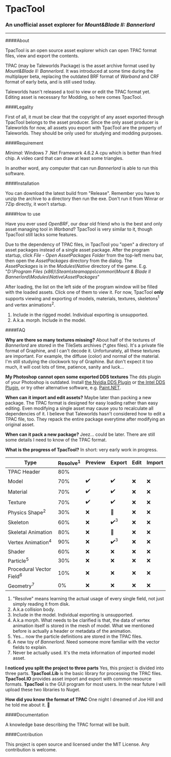 # TpacTool
### An unofficial asset explorer for *Mount&Blade II: Bannerlord*

-------------------

####About

TpacTool is an open source asset explorer which can open TPAC format files, view and export the contents.

TPAC (may be Taleworlds Package) is the asset archive format used by *Mount&Blade II: Bannerlord*. It was introduced at some time during the multiplayer beta, replacing the outdated BRF format of *Warband* and CRF format of early beta, and is still used today.

Taleworlds hasn't released a tool to view or edit the TPAC format yet. Editing asset is necessary for Modding, so here comes TpacTool.

####Legality

First of all, it must be clear that the copyright of any asset exported through TpacTool belongs to the asset producer. Since the only asset producer is Taleworlds for now, all assets you export with TpacTool are the property of Taleworlds. They should be only used for studying and modding purposes.

####Requirement

*Minimal:*
Windows 7
.Net Framework 4.6.2
A cpu which is better than fried chip.
A video card that can draw at least some triangles.

In another word, any computer that can run *Bannerlord* is able to run this software.

####Installation

You can download the latest build from "Release".
Remember you have to unzip the archive to a directory then run the exe. Don't run it from Winrar or 7Zip directly, it won't startup.

####How to use

Have you ever used *OpenBRF*, our dear old friend who is the best and only asset managing tool in *Warband*? TpacTool is very similar to it, though TpacTool still lacks some features.

Due to the dependency of TPAC files, in TpacTool you "open" a directory of asset packages instead of a single asset package. After the program startup, click *File* - *Open AssetPackages Folder* from the top-left menu bar, then open the *AssetPackages* directory from the dialog. The *AssetPackages* is in the *Modules\Native* directory of the game. E.g. "*D:\Program Files (x86)\Steam\steamapps\common\Mount & Blade II Bannerlord\Modules\Native\AssetPackages*"

After loading, the list on the left side of the program window will be filled with the loaded assets. Click one of them to view it. For now, TpacTool **only** supports viewing and exporting of models, materials, textures, skeletons<sup>1</sup> and vertex animations<sup>2</sup>.

1. Include in the rigged model. Individual exporting is unsupported.
2. A.k.a. morph. Include in the model.

####FAQ

**Why are there so many textures missing?**
About half of the textures of *Bannerlord* are stored in the TileSets archives (\*.gtex files). It's a private file format of Graphine, and I can't decode it. Unfortunately, all these textures are important. For example, the diffuse (color) and normal of the material.
I'm still studying the clockwork toy of Graphine. But don't expect it too much, it will cost lots of time, patience, sanity and luck...

**My Photoshop cannot open some exported DDS textures**
The dds plugin of your Photoshop is outdated. Install [the Nvidia DDS Plugin](https://developer.nvidia.com/nvidia-texture-tools-exporter) or [the Intel DDS Plugin](https://software.intel.com/en-us/articles/intel-texture-works-plugin), or try other alternative software, e.g. [Paint.NET](https://www.getpaint.net/).

**When can it import and edit assets?**
Maybe later than packing a new package. The TPAC format is designed for easy loading rather than easy editing. Even modifying a single asset may cause you to recalculate all dependencies of it. I believe that Taleworlds hasn't considered how to edit a TPAC file, too. They repack the entire package everytime after modifying an original asset.

**When can it pack a new package?**
Jeez… could be later. There are still some details I need to know of the TPAC format.

**What is the progress of TpacTool?**
In short: very early work in progress.

Type                   | Resolve<sup>1</sup>| Preview | Export | Edit | Import
-----------------------|---------|---------|--------|------|-------
TPAC Header            |  80%    |
Model                  |  70%    |:heavy_check_mark:|:heavy_check_mark:|:x:|:x:
Material               |  70%    |:heavy_check_mark:|:heavy_check_mark:|:x:|:x:
Texture                |  70%    |:heavy_check_mark:|:heavy_check_mark:|:x:|:x:
Physics Shape<sup>2</sup>|  30%    |:x:|:construction:|:x:|:x:
Skeleton               |  60%    |:x:|:heavy_check_mark:<sup>3</sup>|:x:|:x:
Skeletal Animation     |  80%    |:x:|:construction:|:x:|:x:
Vertex Animation<sup>4</sup>|  90%    |:x:|:heavy_check_mark:<sup>3</sup>|:x:|:x:
Shader                 |  60%    |:x:|:x:|:x:|:x:
Particle<sup>5</sup>   |  30%    |:x:|:x:|:x:|:x:
Procedural Vector Field<sup>6</sup>|  10%    |:x:|:x:|:x:|:x:
Geometry<sup>7</sup>   |   0%    |:x:|:x:|:x:|:x:

1. "Resolve" means learning the actual usage of every single field, not just simply reading it from disk.
1. A.k.a collision body.
1. Include in the model. Individual exporting is unsupported.
1. A.k.a morph. What needs to be clarified is that, the data of vertex animation itself is stored in the mesh of model. What we mentioned before is actually a header or metadata of the animation.
1. Yes... now the particle definitions are stored in the TPAC files.
1. A new toy of *Bannerlord*. Need someone more familiar with the vector fields to explain.
1. Never be actually used. It's the meta information of imported model asset.

**I noticed you split the project to three parts**
Yes, this project is divided into three parts. **TpacTool.Lib** is the basic library for processing the TPAC files. **TpacTool.IO** provides asset import and export with common resource formats. **TpacTool** is the GUI program for most users.
In the near future I will upload these two libraries to Nuget.

**How did you know the format of TPAC**
One night I dreamed of Joe Hill and he told me about it. :triangular_flag_on_post:

####Documentation

A knowledge base describing the TPAC format will be built.

####Contribution

This project is open source and licensed under the MIT License. Any contribution is welcome.
